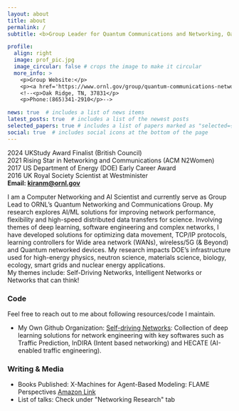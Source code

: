 ```yaml
---
layout: about
title: about
permalink: /
subtitle: <b>Group Leader for Quantum Communications and Networking, Oak Ridge National Laboratory</b> 

profile:
  align: right
  image: prof_pic.jpg
  image_circular: false # crops the image to make it circular
  more_info: >
    <p>Group Website:</p>
    <p><a href='https://www.ornl.gov/group/quantum-communications-networking'>Quantum Communications and Networking</a></p>
    <!--<p>Oak Ridge, TN, 37831</p>
    <p>Phone:(865)341-2910</p>-->

news: true  # includes a list of news items
latest_posts: true  # includes a list of the newest posts
selected_papers: true # includes a list of papers marked as "selected={true}"
social: true  # includes social icons at the bottom of the page
---
```


2024 UKStudy Award Finalist (British Council)<br>
2021 Rising Star in Networking and Communications (ACM N2Women)<br>
2017 US Department of Energy (DOE) Early Career Award<br>
2016 UK Royal Society Scientist at Westminister<br>
**Email: kiranm@ornl.gov**<br>

    
I am a Computer Networking and AI Scientist and currently serve as Group Lead to ORNL’s Quantum Networking and Communications Group. My research explores AI/ML solutions for improving network performance, flexibility and high-speed distributed data transfers for science. Involving themes of deep learning, software engineering and complex networks, I have developed solutions for optimizing data movement, TCP/IP protocols, learning controllers for Wide area network (WANs), wireless/5G (& Beyond) and Quantum networked devices. My research impacts DOE’s infrastructure used for high-energy physics, neutron science, materials science, biology, ecology, smart grids and nuclear energy applications.<br>
My themes include: Self-Driving Networks, Intelligent Networks or Networks that can think!

<h3>Code</h3>
Feel free to reach out to me about following resources/code I maintain.
<ul>
  <li>My Own Github Organization: <a href="https://github.com/SelfDrivingNetworkLab">Self-driving Networks</a>: Collection of deep learning solutions for network engineering with key softwares such as Traffic Prediction, InDIRA (Intent based networking) and HECATE (AI-enabled traffic engineering).</li>
</ul>


<h3>Writing & Media </h3>
<ul>
   <li>Books Published: X-Machines for Agent-Based Modeling: FLAME Perspectives <a href='https://www.amazon.com/s?k=X-Machines+for+Agent-Based+Modeling%3A+FLAME+Perspectives&i=stripbooks&ref=nb_sb_noss'>Amazon Link</a> </li>
  <li>List of talks: Check under "Networking Research" tab</li>
  <!--  <li>My Thoughts: <a href='Medium, PacketPushers'></a> </li>-->
</ul>


